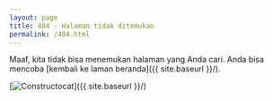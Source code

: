 ```yaml
---
layout: page
title: 404 - Halaman tidak ditemukan
permalink: /404.html
---
```


Maaf, kita tidak bisa menemukan halaman yang Anda cari. Anda bisa mencoba [kembali ke laman beranda]({{ site.baseurl }}/).

[<img src="images/404-cat2.jpg" alt="Constructocat"/>]({{ site.baseurl }}/)
